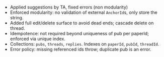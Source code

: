 - Applied suggestions by TA, fixed errors (non modularity)
- Enforced modularity: no validation of external `AnchorId`s, only store the string.
- Added full edit/delete surface to avoid dead ends; cascade delete on thread.
- Idempotence: not required beyond uniqueness of pub per paperId; enforced via unique index.
- Collections: `pubs`, `threads`, `replies`. Indexes on `paperId`, `pubId`, `threadId`.
- Error policy: missing referenced ids throw; duplicate pub is an error.

